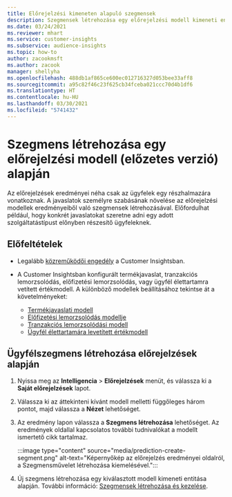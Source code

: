 ```yaml
---
title: Előrejelzési kimeneten alapuló szegmensek
description: Szegmensek létrehozása egy előrejelzési modell kimeneti entitása alapján.
ms.date: 03/24/2021
ms.reviewer: mhart
ms.service: customer-insights
ms.subservice: audience-insights
ms.topic: how-to
author: zacookmsft
ms.author: zacook
manager: shellyha
ms.openlocfilehash: 488db1af865ce600ec012716327d053bee33aff8
ms.sourcegitcommit: a95c82f46c23f625cb34fceba021ccc70d4b1df6
ms.translationtype: HT
ms.contentlocale: hu-HU
ms.lasthandoff: 03/30/2021
ms.locfileid: "5741432"
---
```

# <a name="create-a-segment-based-on-a-prediction-model-preview"></a>Szegmens létrehozása egy előrejelzési modell (előzetes verzió) alapján

Az előrejelzések eredményei néha csak az ügyfelek egy részhalmazára vonatkoznak. A javaslatok személyre szabásának növelése az előrejelzési modellek eredményeiből való szegmensek létrehozásával. Előfordulhat például, hogy konkrét javaslatokat szeretne adni egy adott szolgáltatástípust előnyben részesítő ügyfeleknek. 

## <a name="prerequisites"></a>Előfeltételek

- Legalább [közreműködői engedély](permissions.md) a Customer Insightsban.

- A Customer Insightsban konfigurált termékjavaslat, tranzakciós lemorzsolódás, előfizetési lemorzsolódás, vagy ügyfél élettartamra vetített értékmodell. A különböző modellek beállításához tekintse át a követelményeket:

  - [Termékjavaslati modell](predict-product-recommendation.md)
  - [Előfizetési lemorzsolódás modellje](predict-subscription-churn.md)
  - [Tranzakciós lemorzsolódási modell](predict-transactional-churn.md)
  - [Ügyfél élettartamára levetített értékmodell](predict-customer-lifetime-value.md)

## <a name="create-a-customer-segment-based-on-predictions"></a>Ügyfélszegmens létrehozása előrejelzések alapján

1. Nyissa meg az **Intelligencia** > **Előrejelzések** menüt, és válassza ki a **Saját előrejelzések** lapot.

1. Válassza ki az áttekinteni kívánt modell melletti függőleges három pontot, majd válassza a **Nézet** lehetőséget.

1. Az eredmény lapon válassza a **Szegmens létrehozása** lehetőséget. Az eredmények oldallal kapcsolatos további tudnivalókat a modellt ismertető cikk tartalmaz.

   :::image type="content" source="media/prediction-create-segment.png" alt-text="Képernyőkép az előrejelzés eredményei oldalról, a Szegmensművelet létrehozása kiemelésével.":::

1. Új szegmens létrehozása egy kiválasztott modell kimeneti entitása alapján. További információ: [Szegmensek létrehozása és kezelése](segments.md).